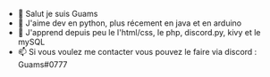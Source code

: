 - 👋 Salut je suis Guams
- 👀 J'aime dev en python, plus récement en java et en arduino
- 🌱 J'apprend depuis peu le l'html/css, le php, discord.py, kivy et le mySQL
- 📫 Si vous voulez me contacter vous pouvez le faire via discord : Guams#0777
